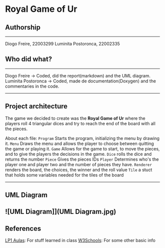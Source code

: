 # Royal Game of Ur

## Authorship

---

Diogo Freire, 22003299
Luminita Postoronca, 22002335

## Who did what?

---

Diogo Freire -> Coded, did the report(markdown) and the UML diagram.
Luminita Postoronca -> Coded, made de documentation(Doxygen) and the commentaries in the code.

---

## Project architecture
The game we decided to create was the **Royal Game of Ur** where the players roll 4 triangular dices and try to reach the end of the board with all the pieces.

About each file:
`Program` Starts the program, initializing the menu by drawing it.
`Menu` Draws the menu and allows the player to choose between quitting the game or playing it.
`Game` Allows for the game to start, to move the pieces, and to give the players the decisions in the game.
`Dice` rolls the dice and returns the number
`Piece` Gives the pieces IDs
`Player` Determines who's the player one and player two and the number of pieces they have.
`Renderer` renders the board, the choices, the winner and the roll value
`Tile` a stuct that holds some variables needed for the tiles of the board

---

## UML Diagram
![UML Diagram]](UML Diagram.jpg)
---

## References
[LP1 Aulas](https://github.com/VideojogosLusofona/lp1_2020_aulas): For stuff learned in class
[W3Schools](https://www.w3schools.com/cs/default.asp): For some other basic info
